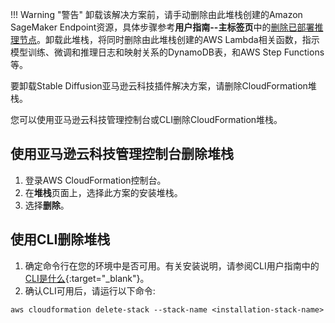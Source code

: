 !!! Warning "警告"
    卸载该解决方案前，请手动删除由此堆栈创建的Amazon SageMaker Endpoint资源，具体步骤参考**用户指南--主标签页**中的[删除已部署推理节点](./user-guide/webUI/CloudAssetsManage.md)。卸载此堆栈，将同时删除由此堆栈创建的AWS Lambda相关函数，指示模型训练、微调和推理日志和映射关系的DynamoDB表，和AWS Step Functions等。


要卸载Stable Diffusion亚马逊云科技插件解决方案，请删除CloudFormation堆栈。

您可以使用亚马逊云科技管理控制台或CLI删除CloudFormation堆栈。

## 使用亚马逊云科技管理控制台删除堆栈

1. 登录AWS CloudFormation控制台。
2. 在**堆栈**页面上，选择此方案的安装堆栈。
3. 选择**删除**。



## 使用CLI删除堆栈

1. 确定命令行在您的环境中是否可用。有关安装说明，请参阅CLI用户指南中的[CLI是什么](https://docs.aws.amazon.com/zh_cn/cli/latest/userguide/cli-chap-welcome.html){:target="_blank"}。
2. 确认CLI可用后，请运行以下命令:
```
aws cloudformation delete-stack --stack-name <installation-stack-name>
```
